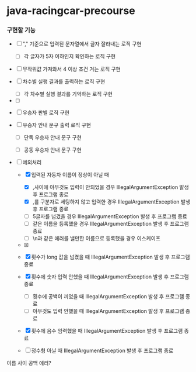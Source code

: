 # java-racingcar-precourse

### 구현할 기능

- [ ] "," 기준으로 입력된 문자열에서 글자 잘라내는 로직 구현
    - [ ] 각 글자가 5자 이하인지 확인하는 로직 구현
- [ ] 무작위값 가져와서 4 이상 조건 거는 로직 구현
- [ ] 차수별 실행 결과를 출력하는 로직 구현
    - [ ] 각 차수별 실행 결과를 기억하는 로직 구현
- [ ] 
- [ ] 우승자 판별 로직 구현
- [ ] 우승자 안내 문구 출력 로직 구현
    - [ ] 단독 우승자 안내 문구 구현
    - [ ] 공동 우승자 안내 문구 구현


- [ ] 예외처리

    - [x] 입력된 자동차 이름이 정상이 아닐 때
        - [x] ,사이에 아무것도 입력이 안되었을 경우 IllegalArgumentException 발생 후 프로그램 종료
        - [x] ,를 구분자로 세팅하지 않고 입력한 경우 IllegalArgumentException 발생 후 프로그램 종료
        - [ ] 5글자를 넘겼을 경우 IllegalArgumentException 발생 후 프로그램 종료
        - [ ] 같은 이름을 등록했을 경우 IllegalArgumentException 발생 후 프로그램 종료
        - [ ] \n과 같은 에러를 낼만한 이름으로 등록했을 경우 이스케이프 

    - [x] 

    - [x] 횟수가 long 값을 넘겼을 때 IllegalArgumentException 발생 후 프로그램 종료

    - [x] 횟수에 숫자 입력 안했을 때 IllegalArgumentException 발생 후 프로그램 종료
        - [ ] 횟수에 공백이 끼었을 때 IllegalArgumentException 발생 후 프로그램 종료
        - [ ] 아무것도 입력 안했을 때 IllegalArgumentException 발생 후 프로그램 종료

    - [x] 횟수에 음수 임력했을 때 IllegalArgumentException 발생 후 프로그램 종료 
  
    - [ ] 정수형 아닐 때 IllegalArgumentException 발생 후 프로그램 종료 



이름 사이 공백 에러?